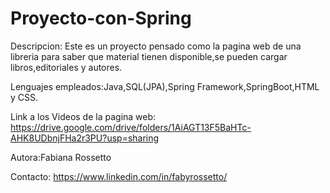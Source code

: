 # Proyecto-con-Spring

Descripcion: Este es un proyecto pensado como la pagina web de una libreria para saber que material tienen disponible,se pueden cargar libros,editoriales y autores. 

Lenguajes empleados:Java,SQL(JPA),Spring Framework,SpringBoot,HTML y CSS.

Link a los Videos de la pagina web: https://drive.google.com/drive/folders/1AiAGT13F5BaHTc-AHK8UDbnjFHa2r3PU?usp=sharing

Autora:Fabiana Rossetto

Contacto: https://www.linkedin.com/in/fabyrossetto/
